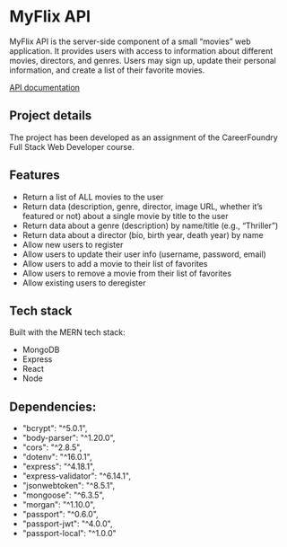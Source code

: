 # MyFlix API

MyFlix API is the server-side component of a small “movies” web application. It provides users with access to information about different movies, directors, and genres. Users may sign up, update their personal information, and create a list of their favorite movies.

[API documentation](./public/documentation.html)

## Project details
The project has been developed as an assignment of the CareerFoundry Full Stack Web Developer course.

## Features
- Return a list of ALL movies to the user
- Return data (description, genre, director, image URL, whether it’s featured or not) about a
single movie by title to the user
- Return data about a genre (description) by name/title (e.g., “Thriller”)
- Return data about a director (bio, birth year, death year) by name
- Allow new users to register
- Allow users to update their user info (username, password, email)
- Allow users to add a movie to their list of favorites
- Allow users to remove a movie from their list of favorites
- Allow existing users to deregister

## Tech stack
Built with the MERN tech stack:
- MongoDB 
- Express
- React 
- Node


## Dependencies:
- "bcrypt": "^5.0.1",
- "body-parser": "^1.20.0",
- "cors": "^2.8.5",
- "dotenv": "^16.0.1",
- "express": "^4.18.1",
- "express-validator": "^6.14.1",
- "jsonwebtoken": "^8.5.1",
- "mongoose": "^6.3.5",
- "morgan": "^1.10.0",
- "passport": "^0.6.0",
- "passport-jwt": "^4.0.0",
- "passport-local": "^1.0.0"

